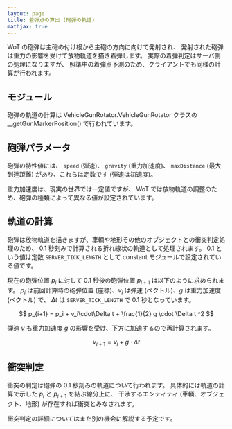 ```yaml
---
layout: page
title: 着弾点の算出 (砲弾の軌道)
mathjax: true
---
```

WoT の砲弾は主砲の付け根から主砲の方向に向けて発射され、
発射された砲弾は重力の影響を受けて放物軌道を描き着弾します。
実際の着弾判定はサーバ側の処理になりますが、
照準中の着弾点予測のため、クライアントでも同様の計算が行われます。


## モジュール

砲弾の軌道の計算は VehicleGunRotator.VehicleGunRotator クラスの __getGunMarkerPosition() で行われています。


## 砲弾パラメータ

砲弾の特性値には、
`speed` (弾速)、
`gravity` (重力加速度)、
`maxDistance` (最大到達距離)
があり、これらは定数です (弾速は初速度)。

重力加速度は、現実の世界では一定値ですが、
WoT では放物軌道の調整のため、砲弾の種類によって異なる値が設定されています。


## 軌道の計算

砲弾は放物軌道を描きますが、車輌や地形その他のオブジェクトとの衝突判定処理のため、
0.1 秒刻みで計算される折れ線状の軌道として処理されます。
0.1 という値は定数 `SERVER_TICK_LENGTH` として constant モジュールで設定されている値です。

現在の砲弾位置 $p_i$ に対して 0.1 秒後の砲弾位置 $p_{i+1}$ は以下のように求められます。
$p_i$ は前回計算時の砲弾位置 (座標)、$v_i$ は弾速 (ベクトル)、$g$ は重力加速度 (ベクトル) で、
$\Delta t$ は `SERVER_TICK_LENGTH` で 0.1 秒となっています。

$$
p_{i+1} = p_i + v_i\cdot\Delta t + \frac{1}{2} g \cdot \Delta t ^2
$$

弾速 $v$ も重力加速度 $g$ の影響を受け、下方に加速するので再計算されます。

$$
v_{i+1} = v_i + g \cdot\Delta t
$$


## 衝突判定

衝突の判定は砲弾の 0.1 秒刻みの軌道について行われます。
具体的には軌道の計算で示した $p_i$ と $p_{i+1}$ を結ぶ線分上に、
干渉するエンティティ (車輌、オブジェクト、地形) が存在すれば衝突とみなされます。

衝突判定の詳細についてはまた別の機会に解説する予定です。
